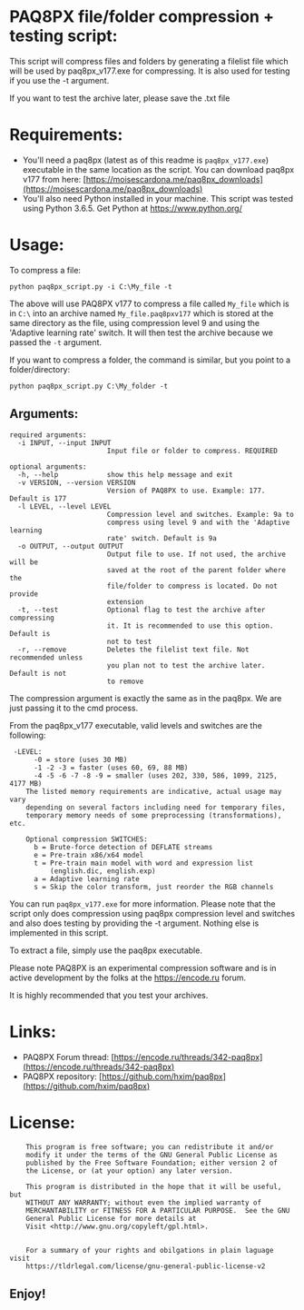 # PAQ8PX file/folder compression + testing script:

This script will compress files and folders by generating a filelist file which will be used by paq8px_v177.exe for compressing. It is also used for testing if you use the -t argument.

If you want to test the archive later, please save the .txt file

# Requirements:
* You'll need a paq8px (latest as of this readme is `paq8px_v177.exe`) executable in the same location as the script. You can download paq8px v177 from here: [https://moisescardona.me/paq8px_downloads](https://moisescardona.me/paq8px_downloads)
* You'll also need Python installed in your machine. This script was tested using Python 3.6.5. Get Python at https://www.python.org/

# Usage:

To compress a file:

```
python paq8px_script.py -i C:\My_file -t
```

The above will use PAQ8PX v177 to compress a file called `My_file` which is in `C:\` into an archive named `My_file.paq8pxv177` which is stored at the same directory as the file, using compression level 9 and using the 'Adaptive learning rate' switch. It will then test the archive because we passed the `-t` argument.

If you want to compress a folder, the command is similar, but you point to a folder/directory:

```
python paq8px_script.py C:\My_folder -t
```

## Arguments:

```
required arguments:
  -i INPUT, --input INPUT
                        Input file or folder to compress. REQUIRED

optional arguments:
  -h, --help            show this help message and exit
  -v VERSION, --version VERSION
                        Version of PAQ8PX to use. Example: 177. Default is 177
  -l LEVEL, --level LEVEL
                        Compression level and switches. Example: 9a to
                        compress using level 9 and with the 'Adaptive learning
                        rate' switch. Default is 9a
  -o OUTPUT, --output OUTPUT
                        Output file to use. If not used, the archive will be
                        saved at the root of the parent folder where the
                        file/folder to compress is located. Do not provide
                        extension
  -t, --test            Optional flag to test the archive after compressing
                        it. It is recommended to use this option. Default is
                        not to test
  -r, --remove          Deletes the filelist text file. Not recommended unless
                        you plan not to test the archive later. Default is not
                        to remove

```

The compression argument is exactly the same as in the paq8px. We are just passing it to the cmd process.

From the paq8px_v177 executable, valid levels and switches are the following:

```
 -LEVEL:
      -0 = store (uses 30 MB)
      -1 -2 -3 = faster (uses 60, 69, 88 MB)
      -4 -5 -6 -7 -8 -9 = smaller (uses 202, 330, 586, 1099, 2125, 4177 MB)
    The listed memory requirements are indicative, actual usage may vary
    depending on several factors including need for temporary files,
    temporary memory needs of some preprocessing (transformations), etc.

    Optional compression SWITCHES:
      b = Brute-force detection of DEFLATE streams
      e = Pre-train x86/x64 model
      t = Pre-train main model with word and expression list
          (english.dic, english.exp)
      a = Adaptive learning rate
      s = Skip the color transform, just reorder the RGB channels
```

You can run `paq8px_v177.exe` for more information. Please note that the script only does compression using paq8px compression level and switches and also does testing by providing the -t argument. Nothing else is implemented in this script.

To extract a file, simply use the paq8px executable.

Please note PAQ8PX is an experimental compression software and is in active development by the folks at the https://encode.ru forum.

It is highly recommended that you test your archives.

# Links:
* PAQ8PX Forum thread: [https://encode.ru/threads/342-paq8px](https://encode.ru/threads/342-paq8px)
* PAQ8PX repository: [https://github.com/hxim/paq8px](https://github.com/hxim/paq8px)

# License:

```
    This program is free software; you can redistribute it and/or
    modify it under the terms of the GNU General Public License as
    published by the Free Software Foundation; either version 2 of
    the License, or (at your option) any later version.

    This program is distributed in the hope that it will be useful, but
    WITHOUT ANY WARRANTY; without even the implied warranty of
    MERCHANTABILITY or FITNESS FOR A PARTICULAR PURPOSE.  See the GNU
    General Public License for more details at
    Visit <http://www.gnu.org/copyleft/gpl.html>.


    For a summary of your rights and obilgations in plain laguage visit
    https://tldrlegal.com/license/gnu-general-public-license-v2
 ```

## Enjoy!